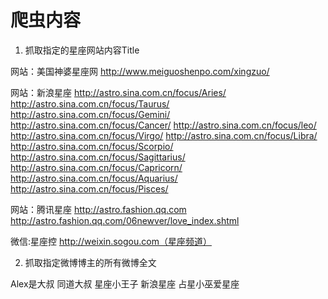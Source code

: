 # 爬虫内容

1. 抓取指定的星座网站内容Title

网站：美国神婆星座网
http://www.meiguoshenpo.com/xingzuo/



网站：新浪星座
http://astro.sina.com.cn/focus/Aries/
http://astro.sina.com.cn/focus/Taurus/
http://astro.sina.com.cn/focus/Gemini/
http://astro.sina.com.cn/focus/Cancer/
http://astro.sina.com.cn/focus/leo/
http://astro.sina.com.cn/focus/Virgo/
http://astro.sina.com.cn/focus/Libra/
http://astro.sina.com.cn/focus/Scorpio/
http://astro.sina.com.cn/focus/Sagittarius/
http://astro.sina.com.cn/focus/Capricorn/
http://astro.sina.com.cn/focus/Aquarius/
http://astro.sina.com.cn/focus/Pisces/

网站：腾讯星座
http://astro.fashion.qq.com
http://astro.fashion.qq.com/06newver/love_index.shtml


微信:星座控
http://weixin.sogou.com（星座频道）


2. 抓取指定微博博主的所有微博全文

Alex是大叔
同道大叔
星座小王子
新浪星座
占星小巫爱星座
